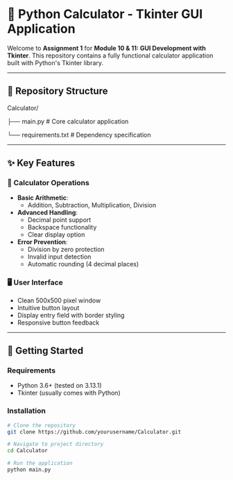 # 🧮 Python Calculator - Tkinter GUI Application

Welcome to **Assignment 1** for **Module 10 & 11: GUI Development with Tkinter**. This repository contains a fully functional calculator application built with Python's Tkinter library.

---

## 📂 Repository Structure
Calculator/

├── main.py # Core calculator application

└── requirements.txt # Dependency specification

---

## ✨ Key Features

### 🔢 Calculator Operations
- **Basic Arithmetic**: 
  - Addition, Subtraction, Multiplication, Division
- **Advanced Handling**:
  - Decimal point support
  - Backspace functionality
  - Clear display option
- **Error Prevention**:
  - Division by zero protection
  - Invalid input detection
  - Automatic rounding (4 decimal places)

### 🖥️ User Interface
- Clean 500x500 pixel window
- Intuitive button layout
- Display entry field with border styling
- Responsive button feedback

---

## 🚀 Getting Started

### Requirements
- Python 3.6+ (tested on 3.13.1)
- Tkinter (usually comes with Python)

### Installation
```bash
# Clone the repository
git clone https://github.com/yourusername/Calculator.git

# Navigate to project directory
cd Calculator

# Run the application
python main.py
